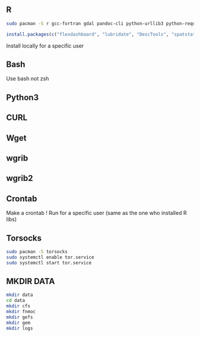 ## R

```bash
sudo pacman -S r gcc-fortran gdal pandoc-cli python-urllib3 python-requests arrow netcdf
```

```R
install.packages(c("flexdashboard", "lubridate", "DescTools", "spatstat.utils", "scales", "ggplot2", "TSrepr", "data.table", "cluster", "clusterCrit", "zoo", "RColorBrewer", "stringr", "reshape", "ggpubr", "gridExtra", "attempt", "dplyr", "viridis", "rNOMADS", "assertthat", "ini", "collapse", "ncdf4", "raster"))
```

Install locally for a specific user

## Bash

Use bash not zsh

## Python3

## CURL

## Wget

## wgrib

## wgrib2

## Crontab

Make a crontab !
Run for a specific user (same as the one who installed R libs)

## Torsocks

```bash
sudo pacman -S torsocks
sudo systemctl enable tor.service
sudo systemctl start tor.service
```

## MKDIR DATA

```bash
mkdir data
cd data
mkdir cfs
mkdir fnmoc
mkdir gefs
mkdir gem
mkdir logs
```
